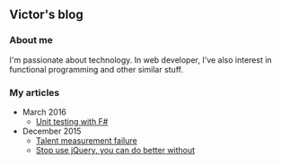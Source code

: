 
## Victor's blog

### About me
I'm passionate about technology. In web developer, I've also interest in functional programming and other similar stuff.

### My articles

- March 2016
    - [Unit testing with F#](https://vba.github.io/_posts/20160331-fsharp-unit-testing.html)
- December 2015
    - [Talent measurement failure](https://vba.github.io/_posts/20151217-talent-measurement-failure.html)
    - [Stop use jQuery, you can do better without](https://vba.github.io/_posts/20151216-stop-use-jquery-you-can-do-better-without.html)

